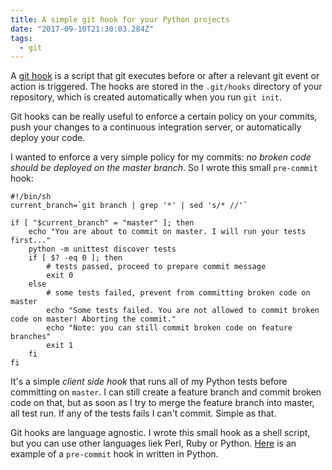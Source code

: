 ```yaml
---
title: A simple git hook for your Python projects
date: "2017-09-10T21:30:03.284Z"
tags:
  - git
---
```


A [git hook](http://githooks.com/) is a script that git executes before or after a relevant git event or action is triggered. The hooks are stored in the `.git/hooks` directory of your repository, which is created automatically when you run `git init`.

Git hooks can be really useful to enforce a certain policy on your commits, push your changes to a continuous integration server, or automatically deploy your code.

I wanted to enforce a very simple policy for my commits: _no broken code should be deployed on the master branch_. So I wrote this small `pre-commit` hook:

```shell
#!/bin/sh
current_branch=`git branch | grep '*' | sed 's/* //'`

if [ "$current_branch" = "master" ]; then
    echo "You are about to commit on master. I will run your tests first..."
    python -m unittest discover tests
    if [ $? -eq 0 ]; then
        # tests passed, proceed to prepare commit message
        exit 0
    else
        # some tests failed, prevent from committing broken code on master
        echo "Some tests failed. You are not allowed to commit broken code on master! Aborting the commit."
        echo "Note: you can still commit broken code on feature branches"
        exit 1
    fi
fi
```

It's a simple _client side hook_ that runs all of my Python tests before committing on `master`. I can still create a feature branch and commit broken code on that, but as soon as I try to merge the feature branch into master, all test run. If any of the tests fails I can't commit. Simple as that.

Git hooks are language agnostic. I wrote this small hook as a shell script, but you can use other languages liek Perl, Ruby or Python. [Here](https://github.com/bahattincinic/python-git-hook/blob/master/pre-commit) is an example of a `pre-commit` hook in written in Python.
